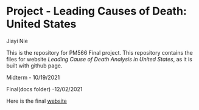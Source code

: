 Project - Leading Causes of Death: United States
====

Jiayi Nie



This is the repository for PM566 Final project. This repository contains the files for website *Leading Cause of Death Analysis in United States*, as it is built with github page.

Midterm - 10/19/2021

Final(docs folder) -12/02/2021 

Here is the final [website](https://njy530.github.io/pm566-project/)


